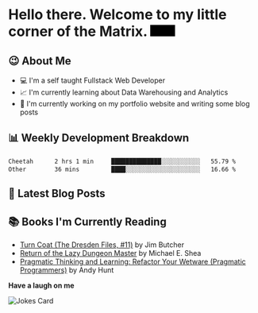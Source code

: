 # Hello there. Welcome to my little corner of the Matrix. <img src="./images/matrix.gif" width="50px">

## :wink: About Me
- :computer: I'm a self taught Fullstack Web Developer
- :chart_with_upwards_trend: I'm currently learning about Data Warehousing and Analytics
- :bookmark_tabs: I'm currently working on my portfolio website and writing some blog posts

## :bar_chart: Weekly Development Breakdown
<!--START_SECTION:waka-->

```text
Cheetah      2 hrs 1 min     ██████████████░░░░░░░░░░░   55.79 %
Other        36 mins         ████░░░░░░░░░░░░░░░░░░░░░   16.66 %
```

<!--END_SECTION:waka-->

## :memo: Latest Blog Posts
<!-- BLOG-POST-LIST:START -->
<!-- BLOG-POST-LIST:END -->

## :books: Books I'm Currently Reading
<!-- GOODREADS-LIST:START -->
- [Turn Coat (The Dresden Files, #11)](https://www.goodreads.com/review/show/5141316018?utm_medium=api&utm_source=rss) by Jim Butcher
- [Return of the Lazy Dungeon Master](https://www.goodreads.com/review/show/4968073597?utm_medium=api&utm_source=rss) by Michael E. Shea
- [Pragmatic Thinking and Learning: Refactor Your Wetware (Pragmatic Programmers)](https://www.goodreads.com/review/show/4445756231?utm_medium=api&utm_source=rss) by Andy Hunt
<!-- GOODREADS-LIST:END -->

**Have a laugh on me**

<img src="https://readme-jokes.vercel.app/api" alt="Jokes Card" />
